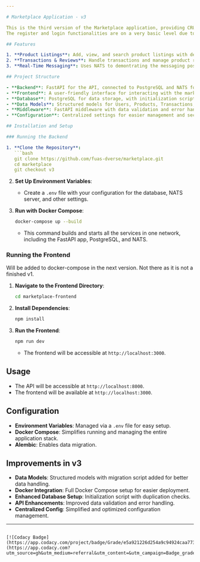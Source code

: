 ```yaml
---

# Marketplace Application - v3

This is the third version of the Marketplace application, providing CRUD functionalities using FastAPI, PostgreSQL, and NATS for messaging. The app also has a simple frontend to interact with in a more user-friendly manner.
The register and login functionalities are on a very basic level due to the goal of using our group authentication service.

## Features

1. **Product Listings**: Add, view, and search product listings with detailed information, including ratings.
2. **Transactions & Reviews**: Handle transactions and manage product reviews for a full marketplace experience.
3. **Real-Time Messaging**: Uses NATS to demontrating the messaging possibilities.

## Project Structure

- **Backend**: FastAPI for the API, connected to PostgreSQL and NATS for messaging.
- **Frontend**: A user-friendly interface for interacting with the marketplace.
- **Database**: PostgreSQL for data storage, with initialization scripts to set up the database and roles.
- **Data Models**: Structured models for Users, Products, Transactions, and Reviews, added in this version for better data schema.
- **Middleware**: FastAPI middleware with data validation and error handling.
- **Configuration**: Centralized settings for easier management and security.

## Installation and Setup

### Running the Backend

1. **Clone the Repository**:
   ```bash
   git clone https://github.com/fuas-dverse/marketplace.git
   cd marketplace
   git checkout v3
   ```

2. **Set Up Environment Variables**:
   - Create a `.env` file with your configuration for the database, NATS server, and other settings.

3. **Run with Docker Compose**:
   ```bash
   docker-compose up --build
   ```
   - This command builds and starts all the services in one network, including the FastAPI app, PostgreSQL, and NATS.

### Running the Frontend

Will be added to docker-compose in the next version. Not there as it is not a finished v1.

1. **Navigate to the Frontend Directory**:
   ```bash
   cd marketplace-frontend
   ```

2. **Install Dependencies**:
   ```bash
   npm install
   ```

3. **Run the Frontend**:
   ```bash
   npm run dev
   ```
   - The frontend will be accessible at `http://localhost:3000`.

## Usage

- The API will be accessible at `http://localhost:8000`.
- The frontend will be available at `http://localhost:3000`.

## Configuration

- **Environment Variables**: Managed via a `.env` file for easy setup.
- **Docker Compose**: Simplifies running and managing the entire application stack.
- **Alembic**: Enables data migration.

## Improvements in v3

- **Data Models**: Structured models with migration script added for better data handling.
- **Docker Integration**: Full Docker Compose setup for easier deployment.
- **Enhanced Database Setup**: Initialization script with duplication checks.
- **API Enhancements**: Improved data validation and error handling.
- **Centralized Config**: Simplified and optimized configuration management.

---
```

[![Codacy Badge](https://app.codacy.com/project/badge/Grade/e5a921226d254a9c94924caa773ef630)](https://app.codacy.com?utm_source=gh&utm_medium=referral&utm_content=&utm_campaign=Badge_grade)
